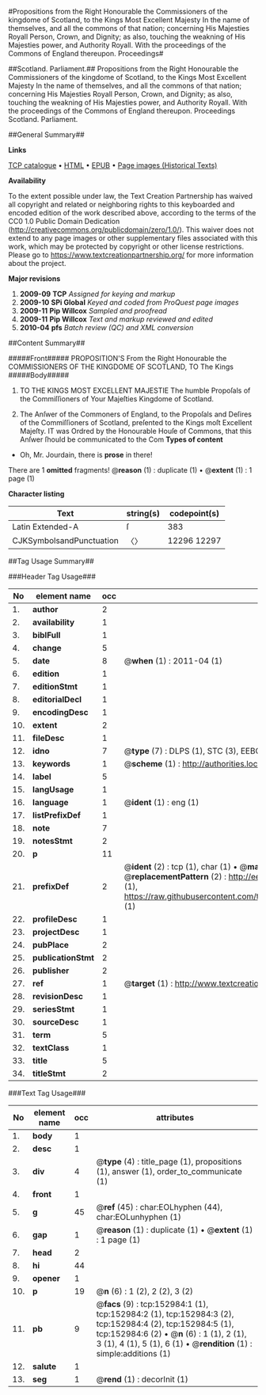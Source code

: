 #Propositions from the Right Honourable the Commissioners of the kingdome of Scotland, to the Kings Most Excellent Majesty In the name of themselves, and all the commons of that nation; concerning His Majesties Royall Person, Crown, and Dignity; as also, touching the weakning of His Majesties power, and Authority Royall. With the proceedings of the Commons of England thereupon. Proceedings#

##Scotland. Parliament.##
Propositions from the Right Honourable the Commissioners of the kingdome of Scotland, to the Kings Most Excellent Majesty In the name of themselves, and all the commons of that nation; concerning His Majesties Royall Person, Crown, and Dignity; as also, touching the weakning of His Majesties power, and Authority Royall. With the proceedings of the Commons of England thereupon.
Proceedings
Scotland. Parliament.

##General Summary##

**Links**

[TCP catalogue](http://www.ota.ox.ac.uk/tcp/)  • 
[HTML](http://tei.it.ox.ac.uk/tcp/Texts-HTML/free/A92/A92460.html)  • 
[EPUB](http://tei.it.ox.ac.uk/tcp/Texts-EPUB/free/A92/A92460.epub) • 
[Page images (Historical Texts)](https://historicaltexts.jisc.ac.uk/eebo-99895394e)

**Availability**

To the extent possible under law, the Text Creation Partnership has waived all copyright and related or neighboring rights to this keyboarded and encoded edition of the work described above, according to the terms of the CC0 1.0 Public Domain Dedication (http://creativecommons.org/publicdomain/zero/1.0/). This waiver does not extend to any page images or other supplementary files associated with this work, which may be protected by copyright or other license restrictions. Please go to https://www.textcreationpartnership.org/ for more information about the project.

**Major revisions**

1. __2009-09__ __TCP__ *Assigned for keying and markup*
1. __2009-10__ __SPi Global__ *Keyed and coded from ProQuest page images*
1. __2009-11__ __Pip Willcox__ *Sampled and proofread*
1. __2009-11__ __Pip Willcox__ *Text and markup reviewed and edited*
1. __2010-04__ __pfs__ *Batch review (QC) and XML conversion*

##Content Summary##

#####Front#####
PROPOSITION'S From the Right Honourable the COMMISSIONERS OF THE KINGDOME OF SCOTLAND, TO The Kings 
#####Body#####

1. TO THE KINGS MOST EXCELLENT MAJESTIE The humble Propoſals of the Commiſſioners of Your Majeſties Kingdome of Scotland.

1. The Anſwer of the Commoners of England, to the Propoſals and Deſires of the Commiſſioners of Scotland, preſented to the Kings moſt Excellent Majeſty.
IT was Ordred by the Honourable Houſe of Commons, that this Anſwer ſhould be communicated to the Com
**Types of content**

  * Oh, Mr. Jourdain, there is **prose** in there!

There are 1 **omitted** fragments! 
 @__reason__ (1) : duplicate (1)  •  @__extent__ (1) : 1 page (1)

**Character listing**


|Text|string(s)|codepoint(s)|
|---|---|---|
|Latin Extended-A|ſ|383|
|CJKSymbolsandPunctuation|〈〉|12296 12297|

##Tag Usage Summary##

###Header Tag Usage###

|No|element name|occ|attributes|
|---|---|---|---|
|1.|__author__|2||
|2.|__availability__|1||
|3.|__biblFull__|1||
|4.|__change__|5||
|5.|__date__|8| @__when__ (1) : 2011-04 (1)|
|6.|__edition__|1||
|7.|__editionStmt__|1||
|8.|__editorialDecl__|1||
|9.|__encodingDesc__|1||
|10.|__extent__|2||
|11.|__fileDesc__|1||
|12.|__idno__|7| @__type__ (7) : DLPS (1), STC (3), EEBO-CITATION (1), PROQUEST (1), VID (1)|
|13.|__keywords__|1| @__scheme__ (1) : http://authorities.loc.gov/ (1)|
|14.|__label__|5||
|15.|__langUsage__|1||
|16.|__language__|1| @__ident__ (1) : eng (1)|
|17.|__listPrefixDef__|1||
|18.|__note__|7||
|19.|__notesStmt__|2||
|20.|__p__|11||
|21.|__prefixDef__|2| @__ident__ (2) : tcp (1), char (1)  •  @__matchPattern__ (2) : ([0-9\-]+):([0-9IVX]+) (1), (.+) (1)  •  @__replacementPattern__ (2) : http://eebo.chadwyck.com/downloadtiff?vid=$1&page=$2 (1), https://raw.githubusercontent.com/textcreationpartnership/Texts/master/tcpchars.xml#$1 (1)|
|22.|__profileDesc__|1||
|23.|__projectDesc__|1||
|24.|__pubPlace__|2||
|25.|__publicationStmt__|2||
|26.|__publisher__|2||
|27.|__ref__|1| @__target__ (1) : http://www.textcreationpartnership.org/docs/. (1)|
|28.|__revisionDesc__|1||
|29.|__seriesStmt__|1||
|30.|__sourceDesc__|1||
|31.|__term__|5||
|32.|__textClass__|1||
|33.|__title__|5||
|34.|__titleStmt__|2||


###Text Tag Usage###

|No|element name|occ|attributes|
|---|---|---|---|
|1.|__body__|1||
|2.|__desc__|1||
|3.|__div__|4| @__type__ (4) : title_page (1), propositions (1), answer (1), order_to_communicate (1)|
|4.|__front__|1||
|5.|__g__|45| @__ref__ (45) : char:EOLhyphen (44), char:EOLunhyphen (1)|
|6.|__gap__|1| @__reason__ (1) : duplicate (1)  •  @__extent__ (1) : 1 page (1)|
|7.|__head__|2||
|8.|__hi__|44||
|9.|__opener__|1||
|10.|__p__|19| @__n__ (6) : 1 (2), 2 (2), 3 (2)|
|11.|__pb__|9| @__facs__ (9) : tcp:152984:1 (1), tcp:152984:2 (1), tcp:152984:3 (2), tcp:152984:4 (2), tcp:152984:5 (1), tcp:152984:6 (2)  •  @__n__ (6) : 1 (1), 2 (1), 3 (1), 4 (1), 5 (1), 6 (1)  •  @__rendition__ (1) : simple:additions (1)|
|12.|__salute__|1||
|13.|__seg__|1| @__rend__ (1) : decorInit (1)|
